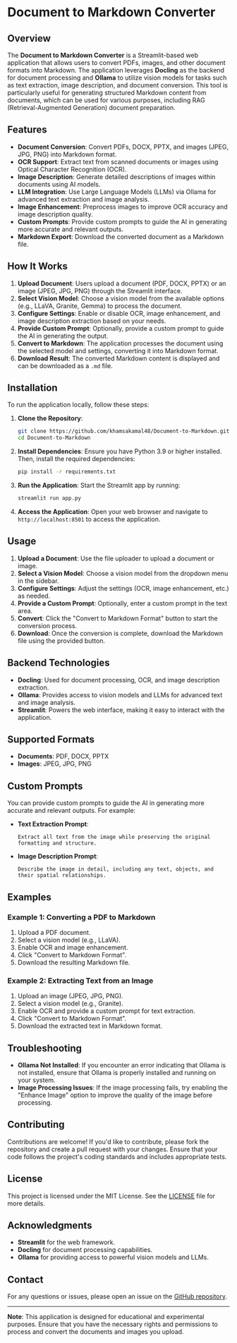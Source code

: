 # Document to Markdown Converter

## Overview

The **Document to Markdown Converter** is a Streamlit-based web application that allows users to convert PDFs, images, and other document formats into Markdown. The application leverages **Docling** as the backend for document processing and **Ollama** to utilize vision models for tasks such as text extraction, image description, and document conversion. This tool is particularly useful for generating structured Markdown content from documents, which can be used for various purposes, including RAG (Retrieval-Augmented Generation) document preparation.

## Features

- **Document Conversion**: Convert PDFs, DOCX, PPTX, and images (JPEG, JPG, PNG) into Markdown format.
- **OCR Support**: Extract text from scanned documents or images using Optical Character Recognition (OCR).
- **Image Description**: Generate detailed descriptions of images within documents using AI models.
- **LLM Integration**: Use Large Language Models (LLMs) via Ollama for advanced text extraction and image analysis.
- **Image Enhancement**: Preprocess images to improve OCR accuracy and image description quality.
- **Custom Prompts**: Provide custom prompts to guide the AI in generating more accurate and relevant outputs.
- **Markdown Export**: Download the converted document as a Markdown file.

## How It Works

1. **Upload Document**: Users upload a document (PDF, DOCX, PPTX) or an image (JPEG, JPG, PNG) through the Streamlit interface.
2. **Select Vision Model**: Choose a vision model from the available options (e.g., LLaVA, Granite, Gemma) to process the document.
3. **Configure Settings**: Enable or disable OCR, image enhancement, and image description extraction based on your needs.
4. **Provide Custom Prompt**: Optionally, provide a custom prompt to guide the AI in generating the output.
5. **Convert to Markdown**: The application processes the document using the selected model and settings, converting it into Markdown format.
6. **Download Result**: The converted Markdown content is displayed and can be downloaded as a `.md` file.

## Installation

To run the application locally, follow these steps:

1. **Clone the Repository**:
   ```bash
   git clone https://github.com/khamsakamal48/Document-to-Markdown.git
   cd Document-to-Markdown
   ```

2. **Install Dependencies**:
   Ensure you have Python 3.9 or higher installed. Then, install the required dependencies:
   ```bash
   pip install -r requirements.txt
   ```

3. **Run the Application**:
   Start the Streamlit app by running:
   ```bash
   streamlit run app.py
   ```

4. **Access the Application**:
   Open your web browser and navigate to `http://localhost:8501` to access the application.

## Usage

1. **Upload a Document**: Use the file uploader to upload a document or image.
2. **Select a Vision Model**: Choose a vision model from the dropdown menu in the sidebar.
3. **Configure Settings**: Adjust the settings (OCR, image enhancement, etc.) as needed.
4. **Provide a Custom Prompt**: Optionally, enter a custom prompt in the text area.
5. **Convert**: Click the "Convert to Markdown Format" button to start the conversion process.
6. **Download**: Once the conversion is complete, download the Markdown file using the provided button.

## Backend Technologies

- **Docling**: Used for document processing, OCR, and image description extraction.
- **Ollama**: Provides access to vision models and LLMs for advanced text and image analysis.
- **Streamlit**: Powers the web interface, making it easy to interact with the application.

## Supported Formats

- **Documents**: PDF, DOCX, PPTX
- **Images**: JPEG, JPG, PNG

## Custom Prompts

You can provide custom prompts to guide the AI in generating more accurate and relevant outputs. For example:

- **Text Extraction Prompt**: 
  ```plaintext
  Extract all text from the image while preserving the original formatting and structure.
  ```
- **Image Description Prompt**: 
  ```plaintext
  Describe the image in detail, including any text, objects, and their spatial relationships.
  ```

## Examples

### Example 1: Converting a PDF to Markdown

1. Upload a PDF document.
2. Select a vision model (e.g., LLaVA).
3. Enable OCR and image enhancement.
4. Click "Convert to Markdown Format".
5. Download the resulting Markdown file.

### Example 2: Extracting Text from an Image

1. Upload an image (JPEG, JPG, PNG).
2. Select a vision model (e.g., Granite).
3. Enable OCR and provide a custom prompt for text extraction.
4. Click "Convert to Markdown Format".
5. Download the extracted text in Markdown format.

## Troubleshooting

- **Ollama Not Installed**: If you encounter an error indicating that Ollama is not installed, ensure that Ollama is properly installed and running on your system.
- **Image Processing Issues**: If the image processing fails, try enabling the "Enhance Image" option to improve the quality of the image before processing.

## Contributing

Contributions are welcome! If you'd like to contribute, please fork the repository and create a pull request with your changes. Ensure that your code follows the project's coding standards and includes appropriate tests.

## License

This project is licensed under the MIT License. See the [LICENSE](LICENSE) file for more details.

## Acknowledgments

- **Streamlit** for the web framework.
- **Docling** for document processing capabilities.
- **Ollama** for providing access to powerful vision models and LLMs.

## Contact

For any questions or issues, please open an issue on the [GitHub repository](https://github.com/khamsakamal48/Document-to-Markdown/issues).

---

**Note**: This application is designed for educational and experimental purposes. Ensure that you have the necessary rights and permissions to process and convert the documents and images you upload.
